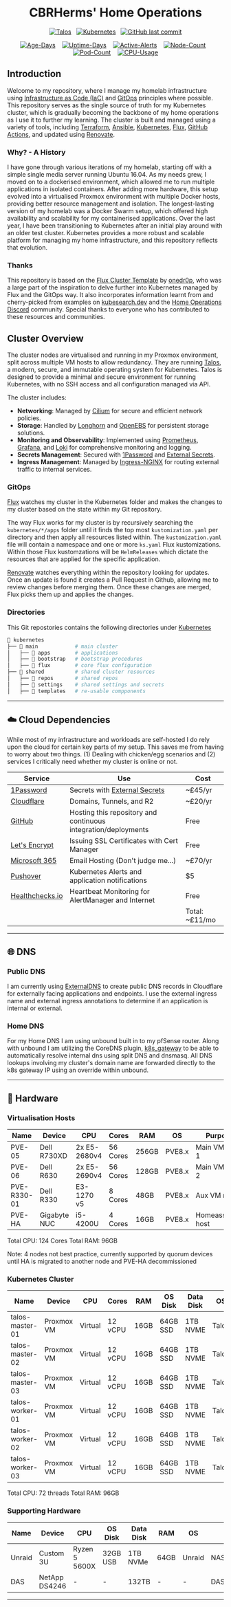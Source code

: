 <div align="center">

# CBRHerms' Home Operations

[![Talos](https://img.shields.io/endpoint?url=https%3A%2F%2Fkromgo.sheartech.uk%2Fquery%3Fformat%3Dendpoint%26metric%3Dtalos_version&style=for-the-badge&logo=talos&logoColor=white&color=blue&label=%20)](https://www.talos.dev/)&nbsp;&nbsp;
[![Kubernetes](https://img.shields.io/endpoint?url=https%3A%2F%2Fkromgo.sheartech.uk%2Fquery%3Fformat%3Dendpoint%26metric%3Dkubernetes_version&style=for-the-badge&logo=kubernetes&logoColor=white&color=blue&label=%20)](https://www.talos.dev/)&nbsp;&nbsp;
[![GitHub last commit](https://img.shields.io/github/last-commit/cbrherms/home-ops?color=blue&style=for-the-badge&logoColor=white&logo=github&label=%20)](https://github.com/cbrherms/home-ops/commits/main)

[![Age-Days](https://img.shields.io/endpoint?url=https%3A%2F%2Fkromgo.sheartech.uk%2Fquery%3Fmetric%3Dcluster_age_days&style=flat-squaree&label=Age)](https://github.com/kashalls/kromgo/)&nbsp;&nbsp;&nbsp;
[![Uptime-Days](https://img.shields.io/endpoint?url=https%3A%2F%2Fkromgo.sheartech.uk%2Fquery%3Fmetric%3Dcluster_uptime_days&style=flat-square&label=Uptime)](https://github.com/kashalls/kromgo/)&nbsp;&nbsp;&nbsp;
[![Active-Alerts](https://img.shields.io/endpoint?url=https%3A%2F%2Fkromgo.sheartech.uk%2Fquery%3Fmetric%3Dprometheus_active_alerts&style=flat-square&label=Firing%20Alerts)](https://github.com/kashalls/kromgo/)&nbsp;&nbsp;&nbsp;
[![Node-Count](https://img.shields.io/endpoint?url=https%3A%2F%2Fkromgo.sheartech.uk%2Fquery%3Fmetric%3Dcluster_node_count&style=flat-square&label=Nodes)](https://github.com/kashalls/kromgo/)&nbsp;&nbsp;&nbsp;
[![Pod-Count](https://img.shields.io/endpoint?url=https%3A%2F%2Fkromgo.sheartech.uk%2Fquery%3Fmetric%3Dcluster_pod_count&style=flat-square&label=Pods&color=green)](https://github.com/kashalls/kromgo/)&nbsp;&nbsp;&nbsp;
[![CPU-Usage](https://img.shields.io/endpoint?url=https%3A%2F%2Fkromgo.sheartech.uk%2Fquery%3Fmetric%3Dcluster_cpu_usage&style=flat-square&label=CPU)](https://github.com/kashalls/kromgo/)

</div>

## Introduction

Welcome to my repository, where I manage my homelab infrastructure using [Infrastructure as Code (IaC)](https://en.wikipedia.org/wiki/Infrastructure_as_code) and [GitOps](https://www.gitops.tech/) principles where possible. This repository serves as the single source of truth for my Kubernetes cluster, which is gradually becoming the backbone of my home operations as I use it to further my learning. The cluster is built and managed using a variety of tools, including [Terraform](https://www.terraform.io/), [Ansible](https://www.ansible.com/), [Kubernetes](https://kubernetes.io/), [Flux](https://fluxcd.io/), [GitHub Actions](https://github.com/features/actions), and updated using [Renovate](https://renovatebot.com/).

### Why? - A History

I have gone through various iterations of my homelab, starting off with a simple single media server running Ubuntu 16.04. As my needs grew, I moved on to a dockerised environment, which allowed me to run multiple applications in isolated containers. After adding more hardware, this setup evolved into a virtualised Proxmox environment with multiple Docker hosts, providing better resource management and isolation. The longest-lasting version of my homelab was a Docker Swarm setup, which offered high availability and scalability for my containerised applications. Over the last year, I have been transitioning to Kubernetes after an initial play around with an older test cluster. Kubernetes provides a more robust and scalable platform for managing my home infrastructure, and this repository reflects that evolution.

### Thanks

This repository is based on the [Flux Cluster Template](https://github.com/onedr0p/flux-cluster-template) by [onedr0p](https://github.com/onedr0p), who was a large part of the inspiration to delve further into Kubernetes managed by Flux and the GitOps way. It also incorporates information learnt from and cherry-picked from examples on [kubesearch.dev](https://kubesearch.dev) and the [Home Operations Discord](https://discord.gg/home-operations) community. Special thanks to everyone who has contributed to these resources and communities.

## Cluster Overview

The cluster nodes are virtualised and running in my Proxmox environment, split across multiple VM hosts to allow redundancy. They are running [Talos](https://www.talos.dev/), a modern, secure, and immutable operating system for Kubernetes. Talos is designed to provide a minimal and secure environment for running Kubernetes, with no SSH access and all configuration managed via API.

The cluster includes:

- **Networking**: Managed by [Cilium](https://cilium.io/) for secure and efficient network policies.
- **Storage**: Handled by [Longhorn](https://longhorn.io/) and [OpenEBS](https://openebs.io/) for persistent storage solutions.
- **Monitoring and Observability**: Implemented using [Prometheus](https://prometheus.io/), [Grafana](https://grafana.com/), and [Loki](https://grafana.com/oss/loki/) for comprehensive monitoring and logging.
- **Secrets Management**: Secured with [1Password](https://1password.com/) and [External Secrets](https://external-secrets.io/).
- **Ingress Management**: Managed by [Ingress-NGINX](https://kubernetes.github.io/ingress-nginx/) for routing external traffic to internal services.

### GitOps

[Flux](https://fluxcd.io) watches my cluster in the Kubernetes folder and makes the changes to my cluster based on the state within my Git repository.

The way Flux works for my cluster is by recursively searching the `kubernetes/*/apps` folder until it finds the top most `kustomization.yaml` per directory and then apply all resources listed within. The `kustomization.yaml` file will contain a namespace and one or more `ks.yaml` Flux kustomizations. Within those Flux kustomzations will be `HelmReleases` which dictate the resources that are applied for the specific application.

[Renovate](https://github.com/renovatebot/renovate) watches everything within the repository looking for updates. Once an update is found it creates a Pull Request in Github, allowing me to review changes before merging them. Once these changes are merged, Flux picks them up and applies the changes.

### Directories

This Git repostories contains the following directories under [Kubernetes](https://github.com/ewatkins/talos-cluster/tree/main/kubernetes)

```sh
📁 kubernetes
├── 📁 main            # main cluster
│   ├── 📁 apps        # applications
│   ├── 📁 bootstrap   # bootstrap procedures
│   ├── 📁 flux        # core flux configuration
├── 📁 shared          # shared cluster resources
│   ├── 📁 repos       # shared repos
│   ├── 📁 settings    # shared settings and secrets
│   ├── 📁 templates   # re-usable compponents
```

---

## ☁️ Cloud Dependencies

While most of my infrastructure and workloads are self-hosted I do rely upon the cloud for certain key parts of my setup. This saves me from having to worry about two things. (1) Dealing with chicken/egg scenarios and (2) services I critically need whether my cluster is online or not.

| Service                                     | Use                                                            | Cost           |
|---------------------------------------------|----------------------------------------------------------------|----------------|
| [1Password](https://1password.com/)         | Secrets with [External Secrets](https://external-secrets.io/)  | ~£45/yr        |
| [Cloudflare](https://www.cloudflare.com/)   | Domains, Tunnels, and R2                                       | ~£20/yr        |
| [GitHub](https://github.com/)               | Hosting this repository and continuous integration/deployments | Free           |
| [Let's Encrypt](https://letsencrypt.org/)   | Issuing SSL Certificates with Cert Manager                     | Free           |
| [Microsoft 365](https://microsoft.com/)     | Email Hosting (Don't judge me...)                              | ~£70/yr        |
| [Pushover](https://pushover.net/)           | Kubernetes Alerts and application notifications                | $5             |
| [Healthchecks.io](https://healthchecks.io/) | Heartbeat Monitoring for AlertManager and Internet             | Free           |
|                                             |                                                                | Total: ~£11/mo |
---

## 🌐 DNS

### Public DNS

I am currently using [ExternalDNS](https://github.com/kubernetes-sigs/external-dns) to create public DNS records in Cloudflare for externally facing applications and endpoints. I use the external ingress name and external ingress annotations to determine if an application is internal or external.

### Home DNS

For my Home DNS I am using unbound built in to my pfSense router. Along with unbound I am utilizing the CoreDNS plugin, [k8s_gateway](https://github.com/ori-edge/k8s_gateway) to be able to automatically resolve internal dns using split DNS and dnsmasq. All DNS lookups involving my cluster's domain name are forwarded directly to the k8s gateway IP using an override within unbound.

---

## 🔧 Hardware

### Virtualisation Hosts

| Name        | Device       | CPU          | Cores    | RAM   | OS     | Purpose            |
|-------------|--------------|--------------|----------|-------|--------|--------------------|
| PVE-05      | Dell R730XD  | 2x E5-2680v4 | 56 Cores | 256GB | PVE8.x | Main VM node 1     |
| PVE-06      | Dell R630    | 2x E5-2690v4 | 56 Cores | 128GB | PVE8.x | Main VM node 2     |
| PVE-R330-01 | Dell R330    | E3-1270 v5   | 8 Cores  | 48GB  | PVE8.x | Aux VM node        |
| PVE-HA      | Gigabyte NUC | i5-4200U     | 4 Cores  | 16GB  | PVE8.x | Homeassistant host |

Total CPU: 124 Cores
Total RAM: 96GB

Note: 4 nodes not best practice, currently supported by quorum devices until HA is migrated to another node and PVE-HA decommissioned

### Kubernetes Cluster

| Name            | Device       | CPU      | Cores   | RAM  | OS Disk  | Data Disk   | OS    | Purpose           |
|-----------------|--------------|----------|---------|------|----------|-------------|-------|-------------------|
| talos-master-01 | Proxmox VM   | Virtual  | 12 vCPU | 16GB | 64GB SSD | 1TB NVME  | Talos | k8s control-plane |
| talos-master-02 | Proxmox VM   | Virtual  | 12 vCPU | 16GB | 64GB SSD | 1TB NVME  | Talos | k8s control-plane |
| talos-master-03 | Proxmox VM   | Virtual  | 12 vCPU | 16GB | 64GB SSD | 1TB NVME  | Talos | k8s control-plane |
| talos-worker-01 | Proxmox VM   | Virtual  | 12 vCPU | 16GB | 64GB SSD | 1TB NVME  | Talos | k8s worker        |
| talos-worker-02 | Proxmox VM   | Virtual  | 12 vCPU | 16GB | 64GB SSD | 1TB NVME  | Talos | k8s worker        |
| talos-worker-03 | Proxmox VM   | Virtual  | 12 vCPU | 16GB | 64GB SSD | 1TB NVME  | Talos | k8s worker        |

Total CPU: 72 threads
Total RAM: 96GB

### Supporting Hardware

| Name   | Device           | CPU           | OS Disk    | Data Disk  | RAM   | OS           | Purpose        |
|--------|------------------|---------------|------------|------------|-------|--------------|----------------|
| Unraid  | Custom 3U | Ryzen 5 5600X | 32GB USB   | 1TB NVMe   | 64GB  | Unraid       | NAS/NFS/Backup |
| DAS    | NetApp DS4246    | -             | -          | 132TB      | -     | -            | DAS w/ Parity  |

---
